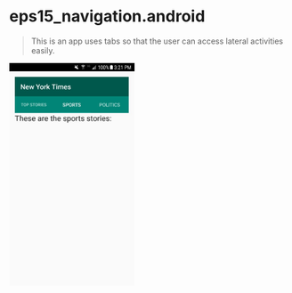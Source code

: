 # eps15_navigation.android
> This is an app uses tabs so that the user can access lateral activities easily.
<img src="tabs.jpg" width="225" height="400" />